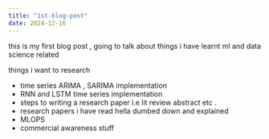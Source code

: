 ```yaml
---
title: "1st-blog-post"
date: 2024-12-16
---
```

this is my first blog post , going to talk about things i have learnt ml and data science related 

things i want to research 
- time series ARIMA , SARIMA implementation
- RNN and LSTM time series implementation
- steps to writing a research paper i.e lit review abstract etc .
- research papers i have read hella dumbed down and explained
- MLOPS
- commercial awareness stuff 
